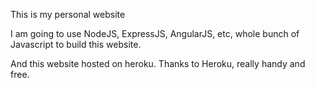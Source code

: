This is my personal website

I am going to use NodeJS, ExpressJS, AngularJS, etc, whole bunch of Javascript to build this website.

And this website hosted on heroku. Thanks to Heroku, really handy and free.

